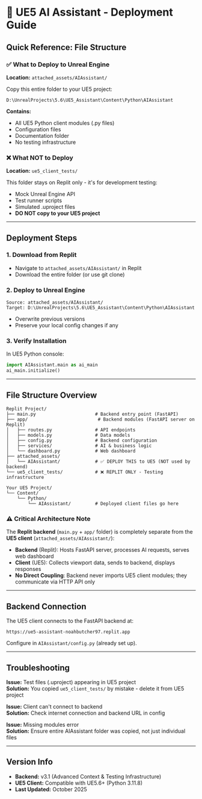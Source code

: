 # 🚀 UE5 AI Assistant - Deployment Guide

## Quick Reference: File Structure

### ✅ What to Deploy to Unreal Engine
**Location:** `attached_assets/AIAssistant/`

Copy this entire folder to your UE5 project:
```
D:\UnrealProjects\5.6\UE5_Assistant\Content\Python\AIAssistant
```

**Contains:**
- All UE5 Python client modules (.py files)
- Configuration files
- Documentation folder
- No testing infrastructure

### ❌ What NOT to Deploy
**Location:** `ue5_client_tests/`

This folder stays on Replit only - it's for development testing:
- Mock Unreal Engine API
- Test runner scripts
- Simulated .uproject files
- **DO NOT copy to your UE5 project**

---

## Deployment Steps

### 1. Download from Replit
- Navigate to `attached_assets/AIAssistant/` in Replit
- Download the entire folder (or use git clone)

### 2. Deploy to Unreal Engine
```
Source: attached_assets/AIAssistant/
Target: D:\UnrealProjects\5.6\UE5_Assistant\Content\Python\AIAssistant
```
- Overwrite previous versions
- Preserve your local config changes if any

### 3. Verify Installation
In UE5 Python console:
```python
import AIAssistant.main as ai_main
ai_main.initialize()
```

---

## File Structure Overview

```
Replit Project/
├── main.py                      # Backend entry point (FastAPI)
├── app/                          # Backend modules (FastAPI server on Replit)
│   ├── routes.py                # API endpoints
│   ├── models.py                # Data models
│   ├── config.py                # Backend configuration
│   ├── services/                # AI & business logic
│   └── dashboard.py             # Web dashboard
├── attached_assets/
│   └── AIAssistant/             # ✅ DEPLOY THIS to UE5 (NOT used by backend)
└── ue5_client_tests/            # ❌ REPLIT ONLY - Testing infrastructure

Your UE5 Project/
└── Content/
    └── Python/
        └── AIAssistant/         # Deployed client files go here
```

### ⚠️ Critical Architecture Note

The **Replit backend** (`main.py` + `app/` folder) is completely separate from the **UE5 client** (`attached_assets/AIAssistant/`):

- **Backend** (Replit): Hosts FastAPI server, processes AI requests, serves web dashboard
- **Client** (UE5): Collects viewport data, sends to backend, displays responses
- **No Direct Coupling**: Backend never imports UE5 client modules; they communicate via HTTP API only

---

## Backend Connection

The UE5 client connects to the FastAPI backend at:
```
https://ue5-assistant-noahbutcher97.replit.app
```

Configure in `AIAssistant/config.py` (already set up).

---

## Troubleshooting

**Issue:** Test files (.uproject) appearing in UE5 project  
**Solution:** You copied `ue5_client_tests/` by mistake - delete it from UE5 project

**Issue:** Client can't connect to backend  
**Solution:** Check internet connection and backend URL in config

**Issue:** Missing modules error  
**Solution:** Ensure entire AIAssistant folder was copied, not just individual files

---

## Version Info

- **Backend:** v3.1 (Advanced Context & Testing Infrastructure)
- **UE5 Client:** Compatible with UE5.6+ (Python 3.11.8)
- **Last Updated:** October 2025
